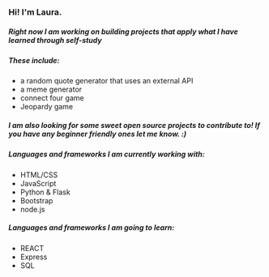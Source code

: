 ### Hi! I'm Laura.


##### Right now I am working on building projects that apply what I have learned through self-study
##### These include: 
 * a random quote generator that uses an external API 
 * a meme generator 
 * connect four game
 * Jeopardy game
##### I am also looking for some sweet open source projects to contribute to! If you have any beginner friendly ones let me know. :)
##### Languages and frameworks I am currently working with:
* HTML/CSS
* JavaScript
* Python & Flask
* Bootstrap
* node.js

##### Languages and frameworks I am going to learn:
* REACT
* Express
* SQL


<!--
**Lor1138/lor1138** is a ✨ _special_ ✨ repository because its `README.md` (this file) appears on your GitHub profile.

Here are some ideas to get you started:


- 🌱 I’m currently learning ...
- 👯 I’m looking to collaborate on ...
- 🤔 I’m looking for help with ...
- 💬 Ask me about ...
- 📫 How to reach me: ...
- 😄 Pronouns: ...
- ⚡ Fun fact: ...
-->
